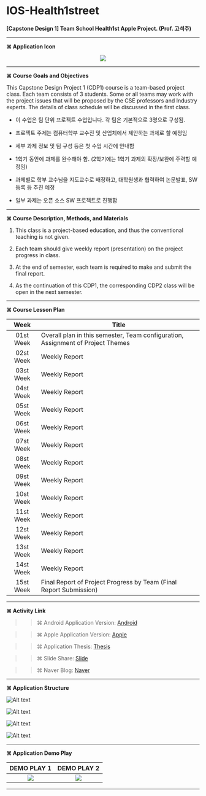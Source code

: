 # IOS-Health1street
**[Capstone Design 1] Team School Health1st Apple Project. (Prof. 고석주)**


* * *

**⌘ Application Icon**

<p align="center">
  <img src="http://blogfiles.naver.net/MjAxNzExMjZfNjUg/MDAxNTExNjk2NDE3MjI0.RS7BDnSUMD9e3tMPtqJQ28EswLE-VzW2EfdJnNORMQkg.lVbw3RADcM02Eps6o3dqV_BKMKKDv1LX9AQ_j4yTV-kg.PNG.yeop9657/icon.png/">
</p>

* * *

**⌘ Course Goals and Objectives**

This Capstone Design Project 1 (CDP1) course is a team-based project class. Each team consists of 3 students. Some or all teams may work with the project issues that will be proposed by the CSE professors and Industry experts. The details of class schedule will be discussed in the first class.

- 이 수업은 팀 단위 프로젝트 수업입니다. 각 팀은 기본적으로 3명으로 구성됨.

- 프로젝트 주제는 컴퓨터학부 교수진 및 산업체에서 제안하는 과제로 할 예정임

- 세부 과제 정보 및 팀 구성 등은 첫 수업 시간에 안내함

- 1학기 동안에 과제를 완수해야 함. (2학기에는 1학기 과제의 확장/보완에 주력할 예정임)

- 과제별로 학부 교수님을 지도교수로 배정하고, 대학원생과 협력하여 논문발표, SW등록 등 추진 예정

- 일부 과제는 오픈 소스 SW 프로젝트로 진행함

* * *

**⌘ Course Description, Methods, and Materials**

1. This class is a project-based education, and thus the conventional teaching is not given.

2. Each team should give weekly report (presentation) on the project progress in class.

3. At the end of semester, each team is required to make and submit the final report.

4. As the continuation of this CDP1, the corresponding CDP2 class will be open in the next semester.

* * *

**⌘ Course Lesson Plan**

|Week|Title|
|:-------:|--------------------------------------------------------------------------------|
|01st Week | Overall plan in this semester, Team configuration, Assignment of Project Themes |
|02st Week |	Weekly Report|
|03st Week |	Weekly Report|	 	 	 
|04st Week |	Weekly Report|	 	 	 
|05st Week |	Weekly Report|	 	 	 
|06st Week |	Weekly Report|	 	 	 
|07st Week |	Weekly Report|	 	 	 
|08st Week |	Weekly Report|	 	 	 
|09st Week |	Weekly Report|	 	 	 
|10st Week |	Weekly Report|	 	 	 
|11st Week |	Weekly Report|	 	 	 
|12st Week |	Weekly Report|	 	 	 
|13st Week |	Weekly Report|	 	 	 
|14st Week |	Weekly Report|	 	 	 
|15st Week |	Final Report of Project Progress by Team (Final Report Submission)|

* * *

**⌘ Activity Link**

>> ⌘ Android Application Version: [Android](https://github.com/ChangYeop-Yang/Android-Health1street)

>> ⌘ Apple Application Version: [Apple](https://github.com/ChangYeop-Yang/IOS-Health1street)

>> ⌘ Application Thesis: [Thesis](https://github.com/ChangYeop-Yang/Activity-Thesis)

>> ⌘ Slide Share: [Slide](https://www.slideshare.net/Yangchangyeop/university-83851915)

>> ⌘ Naver Blog: [Naver](http://yeop9657.blog.me/221111128215)

* * *

**⌘ Application Structure**

![Alt text](http://blogfiles.naver.net/MjAxNzExMjZfMiAg/MDAxNTExNjk1NjMzOTMw.26_39lbWgSGQc-sbQSW_nHmw9HlrahOsKG_gV6d8LuUg.SRe9j8LkkQdJE78pOTWEml0ZZQP-rSuc4jinNoLHsDYg.JPEG.yeop9657/%EC%8A%AC%EB%9D%BC%EC%9D%B4%EB%93%9C5.JPGg "Application Core Tech")

![Alt text](http://blogfiles.naver.net/MjAxNzExMjZfMjgy/MDAxNTExNjk1NjM0MDcy.995NpkbUY9SfH7226MVZRNX3s-635GwicZMaUj5nF98g.PQujjTf22vuVr3aSAoAEy9pqgidaq-lXyvafWBI6zsEg.JPEG.yeop9657/%EC%8A%AC%EB%9D%BC%EC%9D%B4%EB%93%9C13.JPG "Application Process")

![Alt text](http://blogfiles.naver.net/MjAxNzExMjZfMjIw/MDAxNTExNjk1NjM0MDc1.Mt0o07g4S3WtUEZ5tAIoH0wdoq0cv9fKEIVZiAPVS3Mg.bUxrJXWWZAQnivJ4an3QvYbKXAUOhmbLuI4sIXjddE0g.JPEG.yeop9657/%EC%8A%AC%EB%9D%BC%EC%9D%B4%EB%93%9C10.JPG "Application Structure")

![Alt text](http://blogfiles.naver.net/MjAxNzExMjZfOSAg/MDAxNTExNjk1NjM0MDc1.g1jWCTOHJnrdtBEOizti8UWwg2o437rPAHZTT1evpTsg.nReurqyin_ka9fht3w3SJBlR2PXOskDK3ttQtzA7XcYg.JPEG.yeop9657/%EC%8A%AC%EB%9D%BC%EC%9D%B4%EB%93%9C11.JPG "Application Class Diagram")

* * *

**⌘ Application Demo Play**
  
|DEMO PLAY 1|DEMO PLAY 2|
|:---------:|:---------:|
|![](http://drive.google.com/uc?export=view&id=1gnhRrskwHE3_pVjWtnxfy85t08SNqVE-)|![](http://drive.google.com/uc?export=view&id=1Td1XmfIImiC70V1BYE7Dc6IVk1I-MSFP)|

* * *
